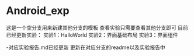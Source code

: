 # Android_exp
这是一个空分支用来新建其他分支的模板
查看实验只需要查看其他分支即可
目前已经更新实验：
实验1：HalloWorld
实验2：界面基础布局
实验3：界面组件

-对应实验报告.md已经更新
更新在对应分支的readme以及实验报告中
